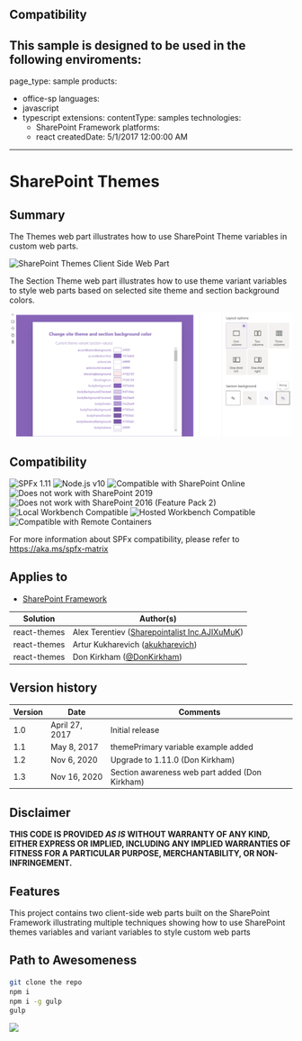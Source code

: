 ## Compatibility

This sample is designed to be used in the following enviroments:
---
page_type: sample
products:
- office-sp
languages:
- javascript
- typescript
extensions:
  contentType: samples
  technologies:
  - SharePoint Framework
  platforms:
  - react
  createdDate: 5/1/2017 12:00:00 AM
---
# SharePoint Themes 

## Summary

The Themes web part illustrates how to use SharePoint Theme variables in custom web parts.

![SharePoint Themes Client Side Web Part](./assets/themes.png)

The Section Theme web part illustrates how to use theme variant variables to style web parts based on selected site theme and section background colors.

![SharePoint Section Themes Client Side Web Part](./assets/SectionThemes.png)


## Compatibility

![SPFx 1.11](https://img.shields.io/badge/SPFx-1.11.0-green.svg) 
![Node.js v10](https://img.shields.io/badge/Node.js-v10-green.svg) 
![Compatible with SharePoint Online](https://img.shields.io/badge/SharePoint%20Online-Compatible-green.svg)
![Does not work with SharePoint 2019](https://img.shields.io/badge/SharePoint%20Server%202019-Incompatible-red.svg)
![Does not work with SharePoint 2016 (Feature Pack 2)](https://img.shields.io/badge/SharePoint%20Server%202016%20(Feature%20Pack%202)-Incompatible-red.svg "SharePoint Server 2016 Feature Pack 2 requires SPFx 1.1")
![Local Workbench Compatible](https://img.shields.io/badge/Local%20Workbench-Compatible-green.svg)
![Hosted Workbench Compatible](https://img.shields.io/badge/Hosted%20Workbench-Compatible-green.svg)
![Compatible with Remote Containers](https://img.shields.io/badge/Remote%20Containers-Compatible-green.svg)


For more information about SPFx compatibility, please refer to https://aka.ms/spfx-matrix

## Applies to

* [SharePoint Framework](https://docs.microsoft.com/sharepoint/dev/spfx/sharepoint-framework-overview)

Solution|Author(s)
--------|---------
react-themes | Alex Terentiev ([Sharepointalist Inc.](http://www.sharepointalist.com)[AJIXuMuK](https://github.com/AJIXuMuK))
react-themes | Artur Kukharevich ([akukharevich](https://github.com/akukharevich))
react-themes | Don Kirkham ([@DonKirkham](https://twitter.com/DonKirkham))

## Version history

Version|Date|Comments
-------|----|--------
1.0|April 27, 2017|Initial release
1.1|May 8, 2017| themePrimary variable example added
1.2|Nov 6, 2020| Upgrade to 1.11.0 (Don Kirkham)
1.3|Nov 16, 2020| Section awareness web part added (Don Kirkham)

## Disclaimer

**THIS CODE IS PROVIDED *AS IS* WITHOUT WARRANTY OF ANY KIND, EITHER EXPRESS OR IMPLIED, INCLUDING ANY IMPLIED WARRANTIES OF FITNESS FOR A PARTICULAR PURPOSE, MERCHANTABILITY, OR NON-INFRINGEMENT.**

## Features

This project contains two client-side web parts built on the SharePoint Framework illustrating multiple techniques showing how to use SharePoint themes variables and variant variables to style custom web parts

## Path to Awesomeness

```bash
git clone the repo
npm i
npm i -g gulp
gulp
```

<img src="https://pnptelemetry.azurewebsites.net/sp-dev-fx-webparts/samples/react-themes" />
